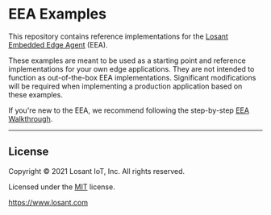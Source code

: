 # EEA Examples

This repository contains reference implementations for the [Losant Embedded Edge Agent](https://docs.losant.com/edge-compute/embedded-edge-agent/overview/) (EEA).

These examples are meant to be used as a starting point and reference implementations for your own edge applications. They are not intended to function as out-of-the-box EEA implementations. Significant modifications will be required when implementing a production application based on these examples.

If you're new to the EEA, we recommend following the step-by-step [EEA Walkthrough](http://docs.losant.com/edge-compute/embedded-edge-agent/walkthrough/).

---

## License

Copyright &copy; 2021 Losant IoT, Inc. All rights reserved.

Licensed under the [MIT](https://github.com/Losant/losant-examples/blob/master/LICENSE.txt) license.

https://www.losant.com